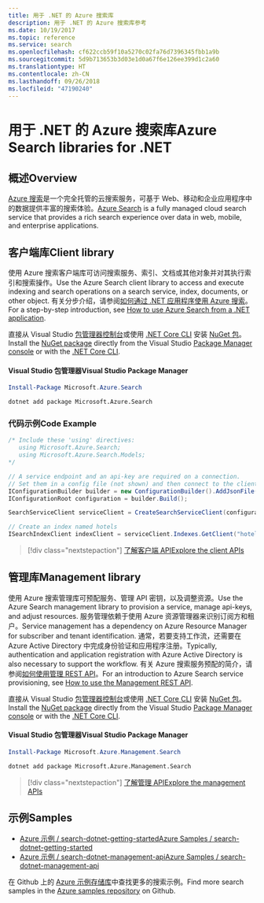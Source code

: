 ```yaml
---
title: 用于 .NET 的 Azure 搜索库
description: 用于 .NET 的 Azure 搜索库参考
ms.date: 10/19/2017
ms.topic: reference
ms.service: search
ms.openlocfilehash: cf622ccb59f10a5270c02fa76d7396345fbb1a9b
ms.sourcegitcommit: 5d9b713653b3d03e1d0a67f6e126ee399d1c2a60
ms.translationtype: HT
ms.contentlocale: zh-CN
ms.lasthandoff: 09/26/2018
ms.locfileid: "47190240"
---
```

# <a name="azure-search-libraries-for-net"></a><span data-ttu-id="ecc22-103">用于 .NET 的 Azure 搜索库</span><span class="sxs-lookup"><span data-stu-id="ecc22-103">Azure Search libraries for .NET</span></span>

## <a name="overview"></a><span data-ttu-id="ecc22-104">概述</span><span class="sxs-lookup"><span data-stu-id="ecc22-104">Overview</span></span>

<span data-ttu-id="ecc22-105">[Azure 搜索](https://docs.microsoft.com/azure/search/search-what-is-azure-search)是一个完全托管的云搜索服务，可基于 Web、移动和企业应用程序中的数据提供丰富的搜索体验。</span><span class="sxs-lookup"><span data-stu-id="ecc22-105">[Azure Search](https://docs.microsoft.com/azure/search/search-what-is-azure-search) is a fully managed cloud search service that provides a rich search experience over data in web, mobile, and enterprise applications.</span></span>

## <a name="client-library"></a><span data-ttu-id="ecc22-106">客户端库</span><span class="sxs-lookup"><span data-stu-id="ecc22-106">Client library</span></span>

<span data-ttu-id="ecc22-107">使用 Azure 搜索客户端库可访问搜索服务、索引、文档或其他对象并对其执行索引和搜索操作。</span><span class="sxs-lookup"><span data-stu-id="ecc22-107">Use the Azure Search client library to access and execute indexing and search operations on a search service, index, documents, or other object.</span></span> <span data-ttu-id="ecc22-108">有关分步介绍，请参阅[如何通过 .NET 应用程序使用 Azure 搜索](https://docs.microsoft.com/azure/search/search-howto-dotnet-sdk)。</span><span class="sxs-lookup"><span data-stu-id="ecc22-108">For a step-by-step introduction, see [How to use Azure Search from a .NET application](https://docs.microsoft.com/azure/search/search-howto-dotnet-sdk).</span></span>

<span data-ttu-id="ecc22-109">直接从 Visual Studio [包管理器控制台][PackageManager]或使用 [.NET Core CLI][DotNetCLI] 安装 [NuGet 包](https://www.nuget.org/packages/Microsoft.Azure.Search)。</span><span class="sxs-lookup"><span data-stu-id="ecc22-109">Install the [NuGet package](https://www.nuget.org/packages/Microsoft.Azure.Search) directly from the Visual Studio [Package Manager console][PackageManager] or with the [.NET Core CLI][DotNetCLI].</span></span>

#### <a name="visual-studio-package-manager"></a><span data-ttu-id="ecc22-110">Visual Studio 包管理器</span><span class="sxs-lookup"><span data-stu-id="ecc22-110">Visual Studio Package Manager</span></span>

```powershell
Install-Package Microsoft.Azure.Search
```

```bash
dotnet add package Microsoft.Azure.Search
```

### <a name="code-example"></a><span data-ttu-id="ecc22-111">代码示例</span><span class="sxs-lookup"><span data-stu-id="ecc22-111">Code Example</span></span>

```csharp
/* Include these 'using' directives:
   using Microsoft.Azure.Search;
   using Microsoft.Azure.Search.Models;
*/

// A service endpoint and an api-key are required on a connection.
// Set them in a config file (not shown) and then connect to the client.
IConfigurationBuilder builder = new ConfigurationBuilder().AddJsonFile("appsettings.json");
IConfigurationRoot configuration = builder.Build();

SearchServiceClient serviceClient = CreateSearchServiceClient(configuration);

// Create an index named hotels
ISearchIndexClient indexClient = serviceClient.Indexes.GetClient("hotels");

```

> [!div class="nextstepaction"]
> [<span data-ttu-id="ecc22-112">了解客户端 API</span><span class="sxs-lookup"><span data-stu-id="ecc22-112">Explore the client APIs</span></span>](/dotnet/api/overview/azure/search/client)


## <a name="management-library"></a><span data-ttu-id="ecc22-113">管理库</span><span class="sxs-lookup"><span data-stu-id="ecc22-113">Management library</span></span>

<span data-ttu-id="ecc22-114">使用 Azure 搜索管理库可预配服务、管理 API 密钥，以及调整资源。</span><span class="sxs-lookup"><span data-stu-id="ecc22-114">Use the Azure Search management library to provision a service, manage api-keys, and adjust resources.</span></span> <span data-ttu-id="ecc22-115">服务管理依赖于使用 Azure 资源管理器来识别订阅方和租户。</span><span class="sxs-lookup"><span data-stu-id="ecc22-115">Service management has a dependency on Azure Resource Manager for subscriber and tenant identification.</span></span> <span data-ttu-id="ecc22-116">通常，若要支持工作流，还需要在 Azure Active Directory 中完成身份验证和应用程序注册。</span><span class="sxs-lookup"><span data-stu-id="ecc22-116">Typically, authentication and application registration with Azure Active Directory is also necessary to support the workflow.</span></span> <span data-ttu-id="ecc22-117">有关 Azure 搜索服务预配的简介，请参阅[如何使用管理 REST API](https://docs.microsoft.com/rest/api/searchmanagement/search-howto-management-rest-api)。</span><span class="sxs-lookup"><span data-stu-id="ecc22-117">For an introduction to Azure Search service provisioning, see [How to use the Management REST API](https://docs.microsoft.com/rest/api/searchmanagement/search-howto-management-rest-api).</span></span>

<span data-ttu-id="ecc22-118">直接从 Visual Studio [包管理器控制台][PackageManager]或使用 [.NET Core CLI][DotNetCLI] 安装 [NuGet 包](https://www.nuget.org/packages/Microsoft.Azure.Management.Search)。</span><span class="sxs-lookup"><span data-stu-id="ecc22-118">Install the [NuGet package](https://www.nuget.org/packages/Microsoft.Azure.Management.Search) directly from the Visual Studio [Package Manager console][PackageManager] or with the [.NET Core CLI][DotNetCLI].</span></span>

#### <a name="visual-studio-package-manager"></a><span data-ttu-id="ecc22-119">Visual Studio 包管理器</span><span class="sxs-lookup"><span data-stu-id="ecc22-119">Visual Studio Package Manager</span></span>

```powershell
Install-Package Microsoft.Azure.Management.Search
```

```bash
dotnet add package Microsoft.Azure.Management.Search
```

> [!div class="nextstepaction"]
> [<span data-ttu-id="ecc22-120">了解管理 API</span><span class="sxs-lookup"><span data-stu-id="ecc22-120">Explore the management APIs</span></span>](/dotnet/api/overview/azure/search/management)

## <a name="samples"></a><span data-ttu-id="ecc22-121">示例</span><span class="sxs-lookup"><span data-stu-id="ecc22-121">Samples</span></span>

 + [<span data-ttu-id="ecc22-122">Azure 示例 / search-dotnet-getting-started</span><span class="sxs-lookup"><span data-stu-id="ecc22-122">Azure Samples / search-dotnet-getting-started</span></span>](https://github.com/Azure-Samples/search-dotnet-getting-started)
 + [<span data-ttu-id="ecc22-123">Azure 示例 / search-dotnet-management-api</span><span class="sxs-lookup"><span data-stu-id="ecc22-123">Azure Samples / search-dotnet-management-api</span></span>](https://github.com/Azure-Samples/search-dotnet-management-api)

<span data-ttu-id="ecc22-124">在 Github 上的 [Azure 示例存储库](https://github.com/Azure-Samples/)中查找更多的搜索示例。</span><span class="sxs-lookup"><span data-stu-id="ecc22-124">Find more search samples in the [Azure samples repository](https://github.com/Azure-Samples/) on Github.</span></span>

[PackageManager]: https://docs.microsoft.com/nuget/tools/package-manager-console
[DotNetCLI]: https://docs.microsoft.com/dotnet/core/tools/dotnet-add-package

